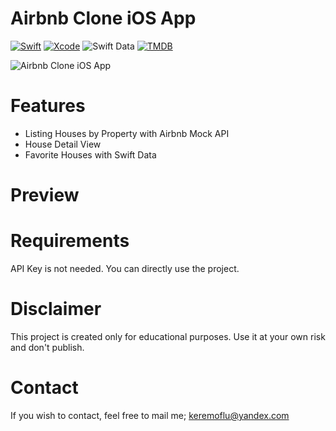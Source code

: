 # Airbnb Clone iOS App

[![Swift](https://img.shields.io/badge/Swift-5-FF995A?labelColor=868686&style=flat&link=https://www.swift.org/)](https://www.swift.org/)
[![Xcode](https://img.shields.io/badge/Xcode-3D8ED9?style=flat&link=https://developer.apple.com/xcode//)](https://developer.apple.com/xcode/)
![Swift Data](https://img.shields.io/badge/Swift%20Data-B8C3CC?style=flat&link=https://developer.apple.com/documentation/swiftdata)
[![TMDB](https://img.shields.io/badge/TMDB-API-3CC161?labelColor=868686&style=flat&link=https://public.opendatasoft.com/explore/dataset/airbnb-listings/api/?disjunctive.host_verifications&disjunctive.amenities&disjunctive.features&refine.city=New+York&refine.room_type=Entire+home%2Fapt)](https://public.opendatasoft.com/explore/dataset/airbnb-listings/api/?disjunctive.host_verifications&disjunctive.amenities&disjunctive.features&refine.city=New+York&refine.room_type=Entire+home%2Fapt)

![Airbnb Clone iOS App](https://github.com/keremoflu/Airbnb-Clone-iOS-App/assets/4960295/f8d02717-3545-446f-a719-517366c14ff2)

# Features
* Listing Houses by Property with Airbnb Mock API
* House Detail View
* Favorite Houses with Swift Data

# Preview


# Requirements
API Key is not needed. You can directly use the project.

# Disclaimer
This project is created only for educational purposes. Use it at your own risk and don't publish.

# Contact
If you wish to contact, feel free to mail me; keremoflu@yandex.com

